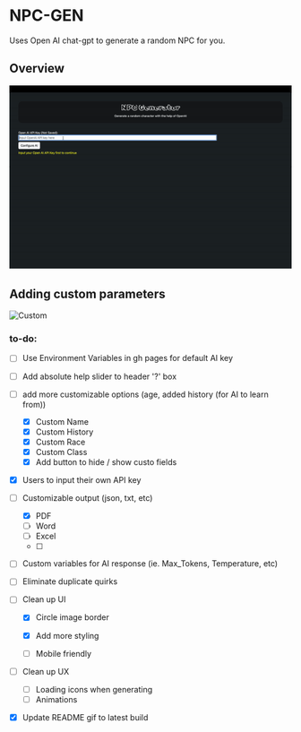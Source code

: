 # NPC-GEN
Uses Open AI chat-gpt to generate a random NPC for you.

## Overview
![Sample](public/images/sample.gif)

## Adding custom parameters
![Custom](public/images/custom.gif)

### to-do:

- [ ] Use Environment Variables in gh pages for default AI key 
- [ ] Add absolute help slider to header '?' box
  
- [ ] add more customizable options (age, added history (for AI to learn from))
  - [x] Custom Name
  - [x] Custom History
  - [x] Custom Race
  - [x] Custom Class
  - [x] Add button to hide / show custo fields
  
- [x] Users to input their own API key
  
- [ ] Customizable output (json, txt, etc)
  - [x] PDF
  - [ ] Word
  - [ ] Excel
  - [ ] 
- [ ] Custom variables for AI response (ie. Max_Tokens, Temperature, etc)
- [ ] Eliminate duplicate quirks


- [ ] Clean up UI
  - [x] Circle image border
  - [x] Add more styling
  - [ ] Mobile friendly


- [ ] Clean up UX
  - [ ] Loading icons when generating 
  - [ ] Animations
  
- [x] Update README gif to latest build